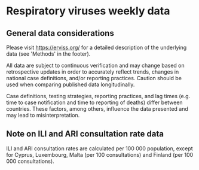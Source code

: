 # Respiratory viruses weekly data

## General data considerations
Please visit https://erviss.org/ for a detailed description of the underlying data (see 'Methods' in the footer). 

All data are subject to continuous verification and may change based on retrospective updates in order to accurately reflect trends, changes in national case definitions, and/or reporting practices. Caution should be used when comparing published data longitudinally.

Case definitions, testing strategies, reporting practices, and lag times (e.g. time to case notification and time to reporting of deaths) differ between countries. These factors, among others, influence the data presented and may lead to misinterpretation.

## Note on ILI and ARI consultation rate data

ILI and ARI consultation rates are calculated per 100 000 population, except for Cyprus, Luxembourg, Malta (per 100 consultations) and Finland (per 100 000 consultations).



